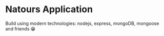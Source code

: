 # Natours Application

Build using modern technologies: nodejs, express, mongoDB, mongoose and friends 😁

